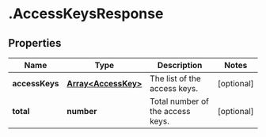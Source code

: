 # .AccessKeysResponse

## Properties

| Name         | Type          | Description   | Notes         |
| ------------ | ------------- | ------------- | ------------- |
| **accessKeys** | [**Array&lt;AccessKey&gt;**](AccessKey.md) | The list of the access keys. | [optional]  |
| **total** | **number** | Total number of the access keys. | [optional]  |


